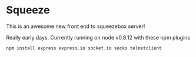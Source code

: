 # Squeeze

This is an awesome new front end to squeezebox server!

Really early days. Currently running on node v0.8.12 with these npm plugins

`npm install express express.io socket.io socks telnetclient`
